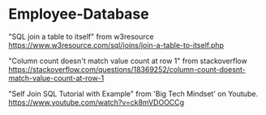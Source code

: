 # Employee-Database

"SQL join a table to itself" from w3resource
https://www.w3resource.com/sql/joins/join-a-table-to-itself.php

"Column count doesn't match value count at row 1" from stackoverflow
https://stackoverflow.com/questions/18369252/column-count-doesnt-match-value-count-at-row-1

"Self Join SQL Tutorial with Example" from 'Big Tech Mindset' on Youtube. https://www.youtube.com/watch?v=ck8mVDOOCCg